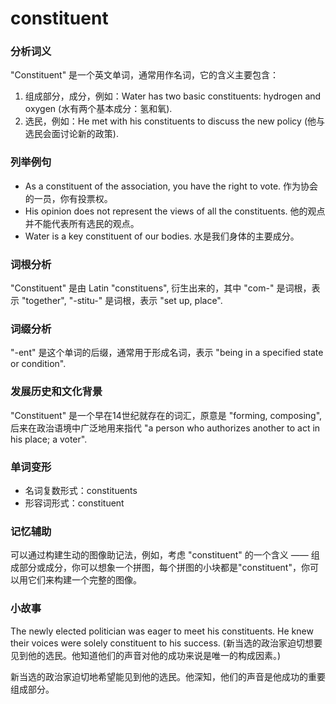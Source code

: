 # constituent

### 分析词义

  

"Constituent" 是一个英文单词，通常用作名词，它的含义主要包含：

  

1.  组成部分，成分，例如：Water has two basic constituents: hydrogen and oxygen (水有两个基本成分：氢和氧).
2.  选民，例如：He met with his constituents to discuss the new policy (他与选民会面讨论新的政策).

  

### 列举例句

  

*   As a constituent of the association, you have the right to vote. 作为协会的一员，你有投票权。
*   His opinion does not represent the views of all the constituents. 他的观点并不能代表所有选民的观点。
*   Water is a key constituent of our bodies. 水是我们身体的主要成分。

  

### 词根分析

  

"Constituent" 是由 Latin "constituens", 衍生出来的，其中 "com-" 是词根，表示 "together", "-stitu-" 是词根，表示 "set up, place".

  

### 词缀分析

  

"-ent" 是这个单词的后缀，通常用于形成名词，表示 "being in a specified state or condition".

  

### 发展历史和文化背景

  

"Constituent" 是一个早在14世纪就存在的词汇，原意是 "forming, composing", 后来在政治语境中广泛地用来指代 "a person who authorizes another to act in his place; a voter".

  

### 单词变形

  

*   名词复数形式：constituents
*   形容词形式：constituent

  

### 记忆辅助

  

可以通过构建生动的图像助记法，例如，考虑 "constituent" 的一个含义 —— 组成部分或成分，你可以想象一个拼图，每个拼图的小块都是"constituent"，你可以用它们来构建一个完整的图像。

  

### 小故事

  

The newly elected politician was eager to meet his constituents. He knew their voices were solely constituent to his success. (新当选的政治家迫切想要见到他的选民。他知道他们的声音对他的成功来说是唯一的构成因素。)

  

新当选的政治家迫切地希望能见到他的选民。他深知，他们的声音是他成功的重要组成部分。
